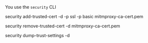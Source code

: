 You use the `security` CLI



security add-trusted-cert -d -p ssl -p basic mitmproxy-ca-cert.pem

security remove-trusted-cert -d mitmproxy-ca-cert.pem

security dump-trust-settings -d
